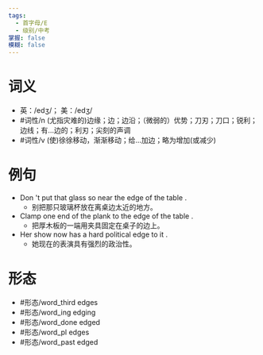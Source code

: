 ```yaml
---
tags:
  - 首字母/E
  - 级别/中考
掌握: false
模糊: false
---
```

# 词义
- 英：/edʒ/； 美：/edʒ/
- #词性/n  (尤指灾难的)边缘；边；边沿；（微弱的）优势；刀刃；刀口；锐利；边线；有…边的；利刃；尖刻的声调
- #词性/v  (使)徐徐移动，渐渐移动；给…加边；略为增加(或减少)
# 例句
- Don 't put that glass so near the edge of the table .
	- 别把那只玻璃杯放在离桌边太近的地方。
- Clamp one end of the plank to the edge of the table .
	- 把厚木板的一端用夹具固定在桌子的边上。
- Her show now has a hard political edge to it .
	- 她现在的表演具有强烈的政治性。
# 形态
- #形态/word_third edges
- #形态/word_ing edging
- #形态/word_done edged
- #形态/word_pl edges
- #形态/word_past edged
